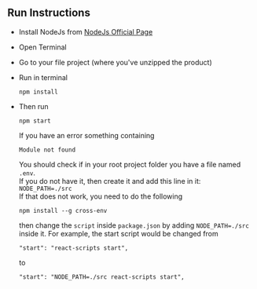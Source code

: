 ## Run Instructions

-   Install NodeJs from  [NodeJs Official Page](https://nodejs.org/en/?ref=creativetim)
-   Open Terminal
-   Go to your file project (where you've unzipped the product)
-   Run in terminal
    
    ```
    npm install
    ```
    
-   Then run
    
    ```
    npm start
    ```
    
    If you have an error something containing
    
    ```
    Module not found
    ```
    
    You should check if in your root project folder you have a file named  `.env`.  
    If you do not have it, then create it and add this line in it:  `NODE_PATH=./src`  
    If that does not work, you need to do the following
    
    ```
    npm install --g cross-env
    ```
    
    then change the  `script`  inside  `package.json`  by adding  `NODE_PATH=./src`  inside it. For example, the start script would be changed from
    
    ```
    "start": "react-scripts start",
    ```
    
    to
    
    ```
    "start": "NODE_PATH=./src react-scripts start",
    ```